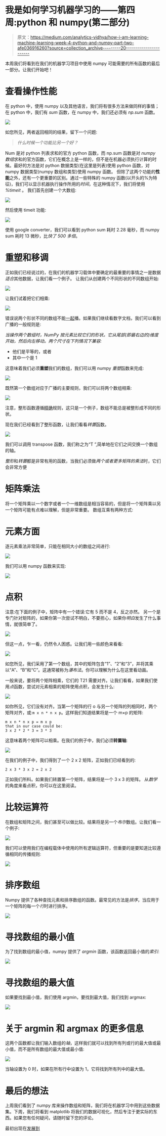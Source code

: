 # 我是如何学习机器学习的——第四周:python 和 numpy(第二部分)

> 原文：<https://medium.com/analytics-vidhya/how-i-am-learning-machine-learning-week-4-python-and-numpy-part-two-afe036916260?source=collection_archive---------20----------------------->

本周我们将看到在我们的机器学习项目中使用 numpy 可能需要的所有函数的最后一部分。让我们开始吧！

# 查看操作性能

在 python 中，使用 numpy 以及其他语言，我们将有很多方法来做同样的事情；在 python 中，我们有 *sum* 函数，在 numpy 中，我们还必须有 *np.sum* 函数。

![](img/a58cacecaec930e1ae09bda8d79d7b14.png)

如您所见，两者返回相同的结果，留下一个问题:

> *什么时候一个功能比另一个好？*

Num 是对 python 列表求和的官方 python 函数，而 np.sum 函数是对 *numpy 数组*求和的官方函数，它们在概念上是一样的，但不是在机器必须执行计算的时候。最好的方法是对 python 数据类型(在这里是列表)使用 python 函数，对 numpy 数据类型(numpy 数组和类型)使用 numpy 函数。
但除了这两个功能的**性能**之外，还有一个更重要的区别。通过一些特殊的 numpy 函数(以开头的%为特征)，我们可以显示机器执行操作所用的*时间*，在这种情况下，我们将使用 *%timeit* 。
我们首先创建一个大数组:

![](img/b700d6e78fafa59dd651ed5db14f0690.png)

然后使用 timeit 功能:

![](img/a7520d2085a593a1882aae5f56f9e7df.png)

使用 google converter，我们可以看到 python sum 耗时 2.28 毫秒，而 numpy sum 耗时 13 微秒，比*快了 500 多倍*。

# 重塑和移调

正如我们已经说过的，在我们的机器学习载体中要确定的最重要的事情之一是数据*适合*其他数据，让我们看一个例子。
让我们从创建两个不同形状的不同数组开始:

![](img/35f47fce00817003c570670a97b88128.png)

让我们试着把它们相乘:

![](img/2f7de19ecc61cce982e08126211025e7.png)

错误说两个形状不同的数组不能[一起](https://dev.to/gabrieleboccarusso/how-i-am-learning-machine-learning-week-3-python-and-numpy-part-one-27b4#manipulating-arrays)播。如果我们继续看数字文档，我们可以看到广播的一般规则是:

*当操作两个数组时，NumPy 按元素比较它们的形状。它从尾部(即最右边的)维度开始，然后向左移动。两个尺寸在下列情况下兼容:*

*   他们是平等的，或者
*   其中一个是 1

这意味着我们必须**重塑**我们的数组，我们可以用 numpy *重塑*函数来完成:

![](img/44541e207698d80dc03d62e0a9c47752.png)

既然第一个数组对应于广播的主要规则，我们可以将两个数组相乘:

![](img/d49d081deef454e78280ddc516aaaff8.png)

注意，整形函数遵循[精确](https://numpy.org/doc/1.18/reference/generated/numpy.reshape.html)规则，这只是一个例子，数组不能总是被整形成不同的形状。

现在我们已经看到了整形函数，让我们看看*转置*函数。

![](img/8d81cb96e18a3df84d248428e9d10049.png)

我们可以调用 transpose 函数，我们称之为“T ”,简单地在它们之间交换一个数组的轴。

*整形*和*转置*都是非常有用的函数，当我们必须做*两个或者更多矩阵的乘法*时，它们会非常方便

# 矩阵乘法

将一个矩阵乘以一个数字或者一个一维数组是相当容易的，但是将一个矩阵乘以另一个矩阵可能有点难以理解，但是非常重要。
数组互乘有两种方式:

# 元素方面

逐元素乘法非常简单，只能在相同大小的数组之间进行:

![](img/ced9b64fda97c2488ed64af6e6625ab5.png)

我们可以用 numpy 函数来实现:

![](img/5779c097da3192d06a1bc2df628d8055.png)

# 点积

注意:在下面的例子中，矩阵中有一个错误:它有 5 而不是 4，反之亦然。
另一个是专门针对矩阵的，如果你第一次尝试不明白，不要担心，如果你*明白*发生了什么事情，就很简单了。

![](img/c89d25092475ca864a8b867d186f0796.png)

但这一点，乍一看，仍然令人困惑。让我们用一些颜色来看看:

![](img/bf6d9af94a2bd5c393e172a7249d8162.png)

如您所见，我们采用了第一个数组，其中的矩阵包含“1”、“2”和“3”，并将其乘以“A”、“B”和“C”。这通常被称为*瀑布法*。你可以理解为什么在这里看动画。

一般来说，要将两个矩阵相乘，它们的 T21 需要对齐。让我们看看，如果我们使用*点*函数，尝试对元素相乘的矩阵使用点积，会发生什么:

![](img/add1158ccd796fb06f7eeb0d8574f8c8.png)

如你所见，它们没有对齐。当第一个矩阵的行 o 与另一个矩阵的列相同时，两个矩阵对齐，或:`m x n * n x p`。这样我们知道结果将是一个 m×p 的矩阵:

```
m x n * n x p = m x p
that in our case could be:
3 x 2 * 2 * 3 = 3 * 3
```

这意味着两个矩阵可以相乘。在我们的例子中，我们必须**转置轴**:

![](img/8cad3522a4833d3c45e79869b92ec2a4.png)

在我们的例子中，我们得到了一个 2 x 2 矩阵，正如我们已经看到的:

```
2 x 3 * 3 x 2 = 2 x 2
```

正如我们所料。如果我们转置第一个矩阵，结果将是一个 3 x 3 的矩阵。
从*数学*的角度来看点积，你可以在这里阅读。

# 比较运算符

在数组和矩阵之间，我们甚至可以做比较。结果将是另一个*布尔*数组。让我们看一个例子:

![](img/998b0b0bf99160f447fca3db76ba5b8b.png)

我们可以使用我们在编程载体中使用的所有逻辑运算符，但重要的是要知道比较遵循相同的传播规则:

![](img/808dabd86e777b602263924541a77141.png)

# 排序数组

Numpy 提供了各种查找元素和排序数组的函数。最常见的方法是*排序*，当应用于一个矩阵的每一个*行*时进行排序。

![](img/059483ddb26f5972a53a2d0ad2f6c975.png)

# 寻找数组的最小值

为了找到数组的最小值，numpy 提供了 *argmin* 函数，该函数返回最小值的*索引*:

![](img/d0f41cad5d484111484bdb261ab6a36c.png)

# 寻找数组的最大值

如果要找到最小值，我们使用 argmin，要找到最大值，我们找到 argmax:

![](img/9bf58df4beab551c5f5aa3fcee9f5670.png)

# 关于 argmin 和 argmax 的更多信息

这两个函数都让我们输入数组的*轴*，这样我们就可以找到所有列或行的最大值或最小值，而不是所有数组的最大值或最小值:

![](img/79a1ea4d7c9a6eba42c14f5a5c48fa28.png)

当轴设置为 0 时，如果在所有行中设置为 1，它将找到所有列中的最大值。

# 最后的想法

上周我们看到了 numpy 库来操作数组和矩阵，我们将在机器学习中用到这些数据集。下周，我们将看到 matplotlib 将我们的数据可视化，然后专注于更实际的东西。如果您有任何疑问，请随时留下您的评论。

最初出现在[发展到](https://dev.to/gabrieleboccarusso/how-i-am-learning-machine-learning-week-4-python-and-numpy-part-two-4co4)